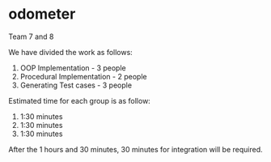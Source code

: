 odometer
========

Team 7 and 8

We have divided the work as follows:

1. OOP Implementation - 3 people
2. Procedural Implementation - 2 people
3. Generating Test cases - 3 people

Estimated time for each group is as follow:

1. 1:30 minutes
2. 1:30 minutes
3. 1:30 minutes

After the 1 hours and 30 minutes, 30 minutes for integration will be required.
